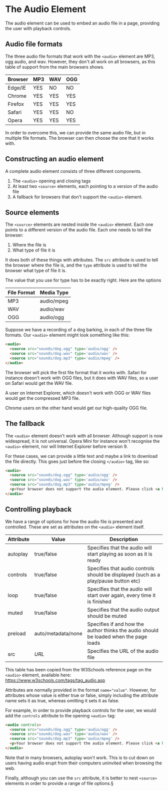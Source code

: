 # The Audio Element

The audio element can be used to embed an audio file in a page, providing the user with playback controls.

## Audio file formats

The three audio file formats that work with the `<audio>` element are MP3, ogg audio, and wav. However, they don't all work on all browsers, as this table of support from the main browsers shows.

| Browser | MP3 | WAV | OGG |
| ------- | --- | --- | --- |
| Edge/IE | YES | NO  | NO  |
| Chrome  | YES | YES | YES |
| Firefox | YES | YES | YES |
| Safari  | YES | YES | NO  |
| Opera   | YES | YES | YES |

In order to overcome this, we can provide the same audio file, but in multiple file formats. The browser can then choose the one that it works with.

## Constructing an audio element

A complete audio element consists of three different components.

1. The `<audio>` opening and closing tags
2. At least two `<source>` elements, each pointing to a version of the audio file
3. A fallback for browsers that don't support the `<audio>` element.

## Source elements

The `<source>` elements are nested inside the `<audio>` element. Each one points to a different version of the audio file. Each one needs to tell the browser:

1. Where the file is
2. What type of file it is

It does both of these things with attributes. The `src` attribute is used to tell the browser where the file is, and the `type` attribute is used to tell the browser what type of file it is.

The value that you use for type has to be exactly right. Here are the options

| File Format | Media Type |
| ----------- | ---------- |
| MP3         | audio/mpeg |
| WAV         | audio/wav  |
| OGG         | audio/ogg  |

Suppose we have a recording of a dog barking, in each of the three file formats. Our `<audio>` element might look something like this:

```HTML
<audio>
  <source src="sounds/dog.ogg" type='audio/ogg' />
  <source src="sounds/dog.wav" type='audio/wav' />
  <source src="sounds/dog.mp3" type='audio/mpeg' />
</audio>
```

The browser will pick the first file format that it works with. Safari for instance doesn't work with OGG files, but it does with WAV files, so a user on Safari would get the WAV file.

A user on Internet Explorer, which doesn't work with OGG or WAV files would get the compressed MP3 file.

Chrome users on the other hand would get our high-quality OGG file.

## The fallback

The `<audio>` element doesn't work with all browser. Although support is now widespread, it is not universal. Opera Mini for instance won't recognise the `<audio>` element, nor will Internet Explorer before version 9.

For these cases, we can provide a little text and maybe a link to download the file directly. This goes just before the closing `</audio>` tag, like so:

```HTML
<audio>
  <source src="sounds/dog.ogg" type='audio/ogg' />
  <source src="sounds/dog.wav" type='audio/wav' />
  <source src="sounds/dog.mp3" type='audio/mpeg' />
  <p>Your browser does not support the audio element. Please click <a href='sounds/dog.mp3'>here</a> to download an mp3 of the audio.</p>
</audio>
```

## Controlling playback

We have a range of options for how the audio file is presented and controlled. These are set as attributes on the `<audio>` element itself.

| Attribute | Value              | Description                                                                           |
| --------- | ------------------ | ------------------------------------------------------------------------------------- |
| autoplay  | true/false         | Specifies that the audio will start playing as soon as it is ready                    |
| controls  | true/false         | Specifies that audio controls should be displayed (such as a play/pause button etc)   |
| loop      | true/false         | Specifies that the audio will start over again, every time it is finished             |
| muted     | true/false         | Specifies that the audio output should be muted                                       |
| preload   | auto/metadata/none | Specifies if and how the author thinks the audio should be loaded when the page loads |
| src       | _URL_              | Specifies the URL of the audio file                                                   |

This table has been copied from the W3Schools reference page on the `<audio>` element, available here: <https://www.w3schools.com/tags/tag_audio.asp>

Attributes are normally provided in the format `name="value"`. However, for attributes whose value is either true or false, simply including the attribute name sets it as true, whereas omitting it sets it as false.

For example, in order to provide playback controls for the user, we would add the `controls` attribute to the opening `<audio>` tag:

```HTML
<audio controls>
  <source src="sounds/dog.ogg" type='audio/ogg' />
  <source src="sounds/dog.wav" type='audio/wav' />
  <source src="sounds/dog.mp3" type='audio/mpeg' />
  <p>Your browser does not support the audio element. Please click <a href='sounds/dog.mp3'>here</a> to download an mp3 of the audio.</p>
</audio>
```

Note that in many browsers, autoplay won't work. This is to cut down on users having audio erupt from their computers uninvited when browsing the web.

Finally, although you can use the `src` attribute, it is better to nest `<source>` elements in order to provide a range of file options.§
